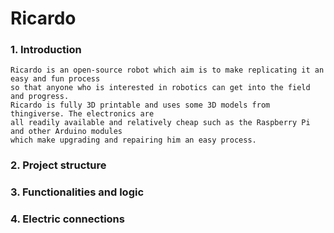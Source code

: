 # Ricardo

### 1. Introduction
    Ricardo is an open-source robot which aim is to make replicating it an easy and fun process
    so that anyone who is interested in robotics can get into the field and progress.
    Ricardo is fully 3D printable and uses some 3D models from thingiverse. The electronics are
    all readily available and relatively cheap such as the Raspberry Pi and other Arduino modules
    which make upgrading and repairing him an easy process.
    
### 2. Project structure
    
### 3. Functionalities and logic
    
### 4. Electric connections
    

